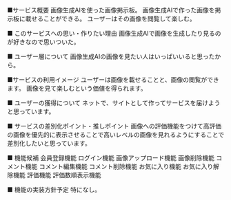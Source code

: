 ■サービス概要
画像生成AIを使った画像掲示板。
画像生成AIで作った画像を掲示板に載せることができる。
ユーザーはその画像を閲覧して楽しむ。


■ このサービスへの思い・作りたい理由
画像生成AIで画像を生成したり見るのが好きなので思いついた。

■ ユーザー層について
画像生成AIの画像を見たい人はいっぱいいると思ったから。

■サービスの利用イメージ
ユーザーは画像を載せることと、画像の閲覧ができます。
画像を見て楽しむという価値を得られます。

■ ユーザーの獲得について
ネットで、サイトとして作ってサービスを届けようと思っています。

■ サービスの差別化ポイント・推しポイント
画像への評価機能をつけて高評価の画像を優先的に表示させることで高いレベルの画像を見れるようにすることで差別化したいと思っています。


■ 機能候補
会員登録機能
ログイン機能
画像アップロード機能
画像削除機能
コメント機能
コメント編集機能
コメント削除機能
お気に入り機能
お気に入り解除機能
評価機能
評価数順表示機能

■ 機能の実装方針予定
特になし。
